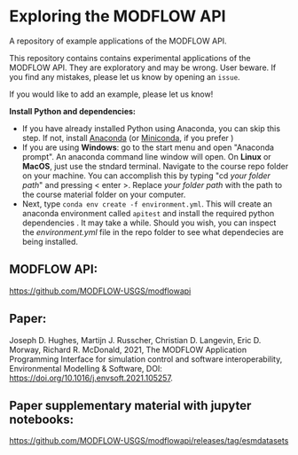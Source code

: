 # Exploring the MODFLOW API
 A repository of example applications of the MODFLOW API.

This repository contains contains experimental applications of the MODFLOW API. They are exploratory and may be wrong. User beware. If you find any mistakes, please let us know by opening an `issue`.

If you would like to add an example, please let us know! 


**Install Python and dependencies:**
 - If you have already installed Python using Anaconda, you can skip this step. If not, install [Anaconda](https://www.anaconda.com/products/individual) (or [Miniconda](https://docs.conda.io/en/latest/miniconda.html), if you prefer )
 - If you are using __Windows__: go to the start menu and open "Anaconda prompt". An anaconda command line window will open. On __Linux__ or __MacOS__, just use the stndard terminal. Navigate to the course repo folder on your machine. You can accomplish this by typing "cd *your folder path*" and pressing < enter >. Replace *your folder path* with the path to the course material folder on your computer.
 - Next, type `conda env create -f environment.yml`. This will create an anaconda environment called `apitest` and install the required python dependencies . It may take a while. Should you wish, you can inspect the *environment.yml* file in the repo folder to see what dependecies are being installed.


## MODFLOW API:
https://github.com/MODFLOW-USGS/modflowapi

## Paper:
Joseph D. Hughes, Martijn J. Russcher, Christian D. Langevin, Eric D. Morway, Richard R. McDonald, 2021, The MODFLOW Application Programming Interface for simulation control and software interoperability, Environmental Modelling & Software, DOI: https://doi.org/10.1016/j.envsoft.2021.105257.

## Paper supplementary material with jupyter notebooks:
https://github.com/MODFLOW-USGS/modflowapi/releases/tag/esmdatasets
